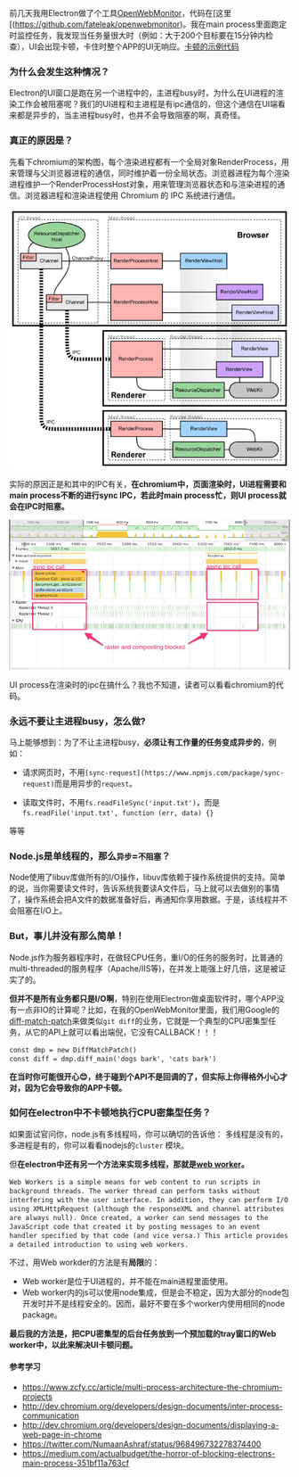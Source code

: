 
前几天我用Electron做了个工具[OpenWebMonitor](openwebmonitor.netqon.com)，代码在[这里[(https://github.com/fateleak/openwebmonitor)。我在main process里面跑定时监控任务，我发现当任务量很大时（例如：大于200个目标要在15分钟内检查），UI会出现卡顿，卡住时整个APP的UI无响应。[卡顿的示例代码](3/code/)



### 为什么会发生这种情况？

Electron的UI窗口是跑在另一个进程中的，主进程busy时，为什么在UI进程的渲染工作会被阻塞呢？我们的UI进程和主进程是有ipc通信的，但这个通信在UI端看来都是异步的，当主进程busy时，也并不会导致阻塞的啊，真奇怪。

### 真正的原因是？

先看下chromium的架构图，每个渲染进程都有一个全局对象RenderProcess，用来管理与父浏览器进程的通信，同时维护着一份全局状态。浏览器进程为每个渲染进程维护一个RenderProcessHost对象，用来管理浏览器状态和与渲染进程的通信。浏览器进程和渲染进程使用 Chromium 的 IPC 系统进行通信。

![](3/0.png)

实际的原因正是和其中的IPC有关，**在chromium中，页面渲染时，UI进程需要和main process不断的进行sync IPC，若此时main process忙，则UI process就会在IPC时阻塞。**

![](3/1.jpg)

UI process在渲染时的ipc在搞什么？我也不知道，读者可以看看chromium的代码。



### 永远不要让主进程busy，怎么做?

马上能够想到：为了不让主进程busy，**必须让有工作量的任务变成异步的**，例如：

- 请求网页时，不用`[sync-request](https://www.npmjs.com/package/sync-request)`而是用异步的`request`。

- 读取文件时，不用`fs.readFileSync('input.txt')`，而是`fs.readFile('input.txt', function (err, data) {}`

等等



### Node.js是单线程的，那么`异步`=`不阻塞`？

Node使用了libuv库做所有的I/O操作，libuv库依赖于操作系统提供的支持。简单的说，当你需要读文件时，告诉系统我要读A文件后，马上就可以去做别的事情了，操作系统会把A文件的数据准备好后，再通知你享用数据。于是，该线程并不会阻塞在I/O上。



### But，事儿并没有那么简单！

Node.js作为服务器程序时，在做轻CPU任务，重I/O的任务的服务时，比普通的multi-threaded的服务程序（Apache/IIS等)，在并发上能强上好几倍，这是被证实了的。


**但并不是所有业务都只是I/O啊**，特别在使用Electron做桌面软件时，哪个APP没有一点非IO的计算呢？比如，在我的OpenWebMonitor里面，我们用Google的[diff-match-patch](https://www.npmjs.com/package/diff-match-patch)来做类似`git diff`的业务，它就是一个典型的CPU密集型任务，从它的API上就可以看出端倪，它没有CALLBACK！！！

```
const dmp = new DiffMatchPatch()
const diff = dmp.diff_main('dogs bark', 'cats bark')
```
**在当时你可能很开心😊，终于碰到个API不是回调的了，但实际上你得格外小心才对，因为它会导致你的APP卡顿。**



### 如何在electron中不卡顿地执行CPU密集型任务？

如果面试官问你，node.js有多线程吗，你可以确切的告诉他：
多线程是没有的，多进程是有的，你可以看看nodejs的`cluster` 模块。

但**在electron中还有另一个方法来实现多线程，那就是[web worker](https://electronjs.org/docs/tutorial/multithreading)。**

    Web Workers is a simple means for web content to run scripts in background threads. The worker thread can perform tasks without interfering with the user interface. In addition, they can perform I/O using XMLHttpRequest (although the responseXML and channel attributes are always null). Once created, a worker can send messages to the JavaScript code that created it by posting messages to an event handler specified by that code (and vice versa.) This article provides a detailed introduction to using web workers.

不过，用Web workder的方法是有**局限**的：
- Web worker是位于UI进程的，并不能在main进程里面使用。
- Web worker内的js可以使用node集成，但是会不稳定，因为大部分的node包开发时并不是线程安全的。因而，最好不要在多个worker内使用相同的node package。


**最后我的方法是，把CPU密集型的后台任务放到一个预加载的tray窗口的Web worker中，以此来解决UI卡顿问题。**




#### 参考学习
- https://www.zcfy.cc/article/multi-process-architecture-the-chromium-projects
- http://dev.chromium.org/developers/design-documents/inter-process-communication
- http://dev.chromium.org/developers/design-documents/displaying-a-web-page-in-chrome
- https://twitter.com/NumaanAshraf/status/968496732278374400
- https://medium.com/actualbudget/the-horror-of-blocking-electrons-main-process-351bf11a763cf